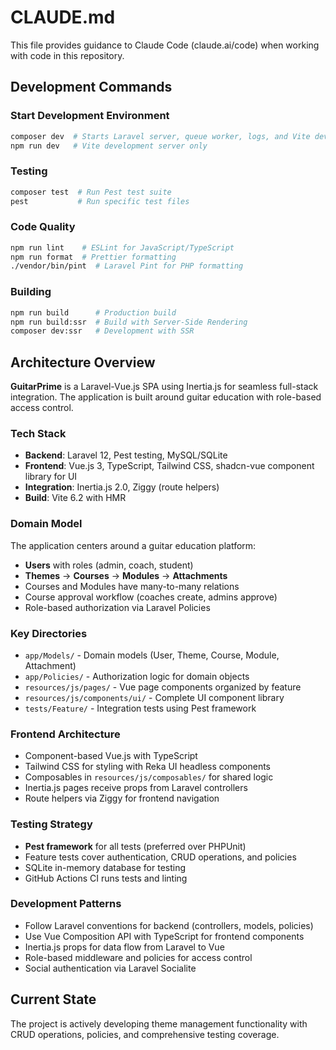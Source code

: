 # CLAUDE.md

This file provides guidance to Claude Code (claude.ai/code) when working with code in this repository.

## Development Commands

### Start Development Environment
```bash
composer dev  # Starts Laravel server, queue worker, logs, and Vite dev server
npm run dev   # Vite development server only
```

### Testing
```bash
composer test  # Run Pest test suite
pest           # Run specific test files
```

### Code Quality
```bash
npm run lint    # ESLint for JavaScript/TypeScript
npm run format  # Prettier formatting
./vendor/bin/pint  # Laravel Pint for PHP formatting
```

### Building
```bash
npm run build      # Production build
npm run build:ssr  # Build with Server-Side Rendering
composer dev:ssr   # Development with SSR
```

## Architecture Overview

**GuitarPrime** is a Laravel-Vue.js SPA using Inertia.js for seamless full-stack integration. The application is built around guitar education with role-based access control.

### Tech Stack
- **Backend**: Laravel 12, Pest testing, MySQL/SQLite
- **Frontend**: Vue.js 3, TypeScript, Tailwind CSS, shadcn-vue component library for UI
- **Integration**: Inertia.js 2.0, Ziggy (route helpers)
- **Build**: Vite 6.2 with HMR

### Domain Model
The application centers around a guitar education platform:
- **Users** with roles (admin, coach, student) 
- **Themes** → **Courses** → **Modules** → **Attachments**
- Courses and Modules have many-to-many relations
- Course approval workflow (coaches create, admins approve)
- Role-based authorization via Laravel Policies

### Key Directories
- `app/Models/` - Domain models (User, Theme, Course, Module, Attachment)
- `app/Policies/` - Authorization logic for domain objects
- `resources/js/pages/` - Vue page components organized by feature
- `resources/js/components/ui/` - Complete UI component library
- `tests/Feature/` - Integration tests using Pest framework

### Frontend Architecture
- Component-based Vue.js with TypeScript
- Tailwind CSS for styling with Reka UI headless components
- Composables in `resources/js/composables/` for shared logic
- Inertia.js pages receive props from Laravel controllers
- Route helpers via Ziggy for frontend navigation

### Testing Strategy
- **Pest framework** for all tests (preferred over PHPUnit)
- Feature tests cover authentication, CRUD operations, and policies
- SQLite in-memory database for testing
- GitHub Actions CI runs tests and linting

### Development Patterns
- Follow Laravel conventions for backend (controllers, models, policies)
- Use Vue Composition API with TypeScript for frontend components
- Inertia.js props for data flow from Laravel to Vue
- Role-based middleware and policies for access control
- Social authentication via Laravel Socialite

## Current State

The project is actively developing theme management functionality with CRUD operations, policies, and comprehensive testing coverage.